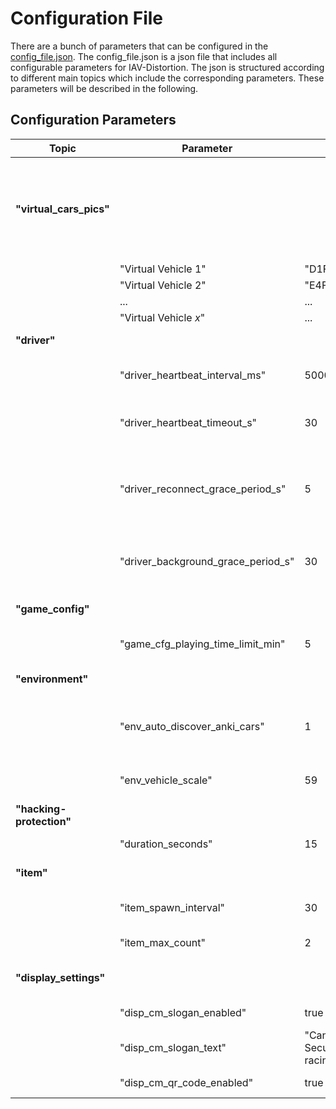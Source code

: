 # Configuration File
There are a bunch of parameters that can be configured in the [config_file.json](../../src/config_file.json).
The config_file.json is a json file that includes all configurable parameters for IAV-Distortion.
The json is structured according to different main topics which include the corresponding parameters.
These parameters will be described in the following.

## Configuration Parameters

| Topic                    | Parameter                          | Default value                                                       | type  | Description                                                                                                                                                                                        |
|--------------------------|------------------------------------|---------------------------------------------------------------------|-------|----------------------------------------------------------------------------------------------------------------------------------------------------------------------------------------------------|
| **"virtual_cars_pics"**  |                                    |                                                                     |       | **Contains dictionary of {`virtual_vehicle_id`: `image_name`}. Images have to be placed in `static/images/Virtual_Vehicles`. No limit for max images. But make sure to use correct vehicle id's!** |
|                          | "Virtual Vehicle 1"                | "D1FFAF51CB30_top.webp"                                             | str   | Image file name                                                                                                                                                                                    |
|                          | "Virtual Vehicle 2"                | "E4FD708CB27D_top.webp"                                             | str   | Image file name                                                                                                                                                                                    |
|                          | ...                                | ...                                                                 | str   | Image file name                                                                                                                                                                                    |
|                          | "Virtual Vehicle _x_"              | ...                                                                 | str   | Image file name                                                                                                                                                                                    |
| **"driver"**             |                                    |                                                                     |       | **Parameters regarding the driver ui.**                                                                                                                                                            |
|                          | "driver_heartbeat_interval_ms"     | 5000                                                                | int   | Interval in ms used to send a heartbeat from a driver ui client to the server.                                                                                                                     |
|                          | "driver_heartbeat_timeout_s"       | 30                                                                  | int   | Time after which a player gets removed from the game if the server didn't received a heartbeat from the client.                                                                                    |
|                          | "driver_reconnect_grace_period_s"  | 5                                                                   | int   | If disconnected player reconnects to the server in this period after disconnecting, the player will remain in the game. Otherwise the player will be removed from the game.                        |
|                          | "driver_background_grace_period_s" | 30                                                                  | int   | Period until a player will be removed from the game because he navigated away from the driver ui, to prevent inactive players remain in the game.                                                  |
| **"game_config"**        |                                    |                                                                     |       | **Parameters regarding the game configuration.**                                                                                                                                                   |
|                          | "game_cfg_playing_time_limit_min"  | 5                                                                   | int   | Period until a player will be removed from the game, because of his playing time.                                                                                                                  |
| **"environment"**        |                                    |                                                                     |       | **Parameters regarding the game environment**                                                                                                                                                      |
|                          | "env_auto_discover_anki_cars"      | 1                                                                   | bool  | If True, the system scans periodically for Anki cars and automatically connects to them if they are **not placed on the charger**.                                                                 |
|                          | "env_vehicle_scale"                | 59                                                                  | float | Scale of the model cars (length_real_car / length_model_car)                                                                                                                                       |
| **"hacking-protection"** |                                    |                                                                     |       | **Parameters to configure the item hacking-protection**                                                                                                                                            |
|                          | "duration_seconds"                 | 15                                                                  | int   | Duration how long the protection is activated.                                                                                                                                                     |
| **"item"**               |                                    |                                                                     |       | **Parameters to configure the collectable items on the track.**                                                                                                                                    |
|                          | "item_spawn_interval"              | 30                                                                  | int   | Interval how fast the items respawn after they were collected.                                                                                                                                     |
|                          | "item_max_count"                   | 2                                                                   | int   | Number of items which can appear on the track.                                                                                                                                                     |
| **"display_settings"**   |                                    |                                                                     |       | **Settings to configure the appearance of the user interfaces**                                                                                                                                    |
|                          | "disp_cm_slogan_enabled"           | true                                                                | bool  | If true, the slogan will be displayed on the car map.                                                                                                                                              |
|                          | "disp_cm_slogan_text"              | "Can it be Safe without Security? - Find out while racing with us!" | str   | Text of the slogan that can be displayed on the car map.                                                                                                                                           |
|                          | "disp_cm_qr_code_enabled"          | true                                                                | bool  | If true the qr codes are displayed on the car map.                                                                                                                                                 |


